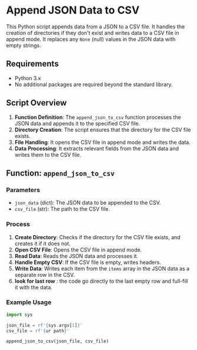 # Append JSON Data to CSV

This Python script appends data from a JSON to a CSV file. It handles the creation of directories if they don't exist and writes data to a CSV file in append mode. It replaces any `None` (null) values in the JSON data with empty strings.

## Requirements

- Python 3.x
- No additional packages are required beyond the standard library.

## Script Overview

1. **Function Definition**: The `append_json_to_csv` function processes the JSON data and appends it to the specified CSV file.
2. **Directory Creation**: The script ensures that the directory for the CSV file exists.
3. **File Handling**: It opens the CSV file in append mode and writes the data.
4. **Data Processing**: It extracts relevant fields from the JSON data and writes them to the CSV file.

## Function: `append_json_to_csv`

### Parameters

- `json_data` (dict): The JSON data to be appended to the CSV.
- `csv_file` (str): The path to the CSV file.

### Process

1. **Create Directory**: Checks if the directory for the CSV file exists, and creates it if it does not.
2. **Open CSV File**: Opens the CSV file in append mode.
3. **Read Data**: Reads the JSON data and processes it.
4. **Handle Empty CSV**: If the CSV file is empty, writes headers.
5. **Write Data**: Writes each item from the `items` array in the JSON data as a separate row in the CSV.
6. **look for last row** : the code go directly to the last empty row and full-fill it with the data.

### Example Usage

```python
import sys

json_file = rf'{sys.argv[1]}'
csv_file = rf'{ur path}'

append_json_to_csv(json_file, csv_file)
